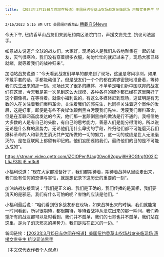 ```yaml
---
title: 【2023年3月15日与你同在报道】美国纽约香草山农场战友亲临现场 声援文贵先生 抗议司法黑手
---
```

`3/16/2023 5:16 AM UTC 美國纽约香草山` [轉載自GNews](https://gnews.org/articles/1018375)

今天下午, 纽约香草山战友们来到纽约南区法院门口，声援文贵先生, 抗议司法黑手。

如意战友说道:" 全球的战友们，大家好，现场的人是我们从各地聚集在一起的战友，天气很寒冷，我们没有穿着很多衣服，匆匆忙忙的就赶过来了，现场大家已经就绪，就等着我们的战神归来”。

加油站战友说道：“今天看到战友们早早的都来到了现场，这里是寒风凛冽，如果不戴手套的话，手都能动僵了。但是战友们一个个的都在紧锣密鼓地准备着，等待我们先生出来的那一刻。现场还来了很多的媒体，不单单是咱们新中国联邦的战友们在这里，今天我是第一次见到这么大规模、各种各样的媒体都已经在这里架好了这个摄像机，在等待着。就像小福利说的，有这么多媒体赶到现场，这证明是有无数的人在关注着我们爆料革命，关注着我们的郭先生，也同样关注着这个案件的发展，这是好事。即便是有些不良媒体颠倒黑白污蔑我们先生、污蔑我们爆料革命，但是在互联网高度发达的今天，他们那一套颠倒黑白的做法是行不通的。我相信绝大多数的人是有自己的头脑，有自己的思考能力，善恶人们是能分得清的。所以说无论是什么样的黑势力，无论他们用什么卑劣的手段，终归他们都不可能磨灭我们爆料革命的人和郭先生消灭共产党所做的一切的努力，这一切的成绩是世人无法磨灭的，是在互联网上都留有印记的。他们妄图诬陷我们，最终他们的目的是不可能达成的”。

https://stream.video.gettr.com/iZCIOPenfUaq00wo92gpwj9HBOGfrgfG02jCL5JF3SLjE.m3u8


小福利说道：“现在大家都准备好了，我们都期待着，期待着战神从里面走出来，我们没有任何的恐惧与害怕，就是想记录下这历史的重要的一刻“。

加油站战友接着说：”我们是正义的、我们是正确的，我们传播的是真相，我们要消灭的是邪恶，我们有什么可怕的呢？害怕的应该是他们。“

小福利最后说：”咱们看到很多战友都在现场，如果战神出来的时候，我们就能第一时间看到，所以很期待，都很期待，等待着战神从法院出来的那一瞬间，我们希望所有的战友都可以及时看到，我们并不孤单，我们的七哥也并不孤单，我们站在这里，是为了消灭邪恶的黑势力，我们是站在正义的一边。“

新闻链接：[【2023年3月15日与你同在报道】美国纽约香草山农场战友亲临现场 声援文贵先生 抗议司法黑手](https://gettr.com/streaming/p2bk5vib22e)


（本文仅代表作者个人观点）
